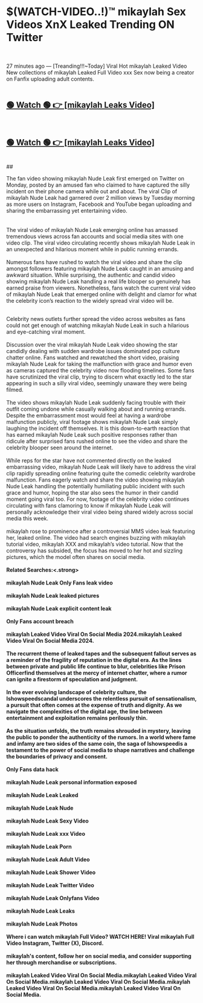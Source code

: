 

# $(WATCH-VIDEO..!)™ mikaylah Sex Videos XnX Leaked Trending ON Twitter<br>
<br>

27 minutes ago — [Treanding!!!~Today] Viral Hot mikaylah Leaked Video New collections of mikaylah Leaked Full Video xxx Sex now being a creator on Fanfix uploading adult contents.
<br>
 <br>

##  <a href="https://clipsfans.site/?title=mikaylah&ref=git">🟢 Watch 🟢 👉 [mikaylah Leaks Video]</a><br>
  <br>

##  <a href="https://clipsfans.site/?title=mikaylah&ref=git">🟢 Watch 🟢 👉 [mikaylah Leaks Video]</a><br>
  <br>
  ##
  <br>

The fan video showing mikaylah Nude Leak first emerged on Twitter on Monday, posted by an amused fan who claimed to have captured the silly incident on their phone camera while out and about. The viral Clip of mikaylah Nude Leak had garnered over 2 million views by Tuesday morning as more users on Instagram, Facebook and YouTube began uploading and sharing the embarrassing yet entertaining video.
<br><br>
  <br>
The viral video of mikaylah Nude Leak emerging online has amassed tremendous views across fan accounts and social media sites with one video clip. The viral video circulating recently shows mikaylah Nude Leak in an unexpected and hilarious moment while in public running errands.
<br><br>
Numerous fans have rushed to watch the viral video and share the clip amongst followers featuring mikaylah Nude Leak caught in an amusing and awkward situation. While surprising, the authentic and candid video showing mikaylah Nude Leak handling a real life blooper so genuinely has earned praise from viewers. Nonetheless, fans watch the current viral video of mikaylah Nude Leak that emerged online with delight and clamor for what the celebrity icon’s reaction to the widely spread viral video will be.
<br><br>

Celebrity news outlets further spread the video across websites as fans could not get enough of watching mikaylah Nude Leak in such a hilarious and eye-catching viral moment.
<br><br>
Discussion over the viral mikaylah Nude Leak video showing the star candidly dealing with sudden wardrobe issues dominated pop culture chatter online. Fans watched and rewatched the short video, praising mikaylah Nude Leak for taking the malfunction with grace and humor even as cameras captured the celebrity video now flooding timelines. Some fans have scrutinized the viral clip, trying to discern what exactly led to the star appearing in such a silly viral video, seemingly unaware they were being filmed.
<br><br>
The video shows mikaylah Nude Leak suddenly facing trouble with their outfit coming undone while casually walking about and running errands. Despite the embarrassment most would feel at having a wardrobe malfunction publicly, viral footage shows mikaylah Nude Leak simply laughing the incident off themselves. It is this down-to-earth reaction that has earned mikaylah Nude Leak such positive responses rather than ridicule after surprised fans rushed online to see the video and share the celebrity blooper seen around the internet.
<br><br>
While reps for the star have not commented directly on the leaked embarrassing video, mikaylah Nude Leak will likely have to address the viral clip rapidly spreading online featuring quite the comedic celebrity wardrobe malfunction. Fans eagerly watch and share the video showing mikaylah Nude Leak handling the potentially humiliating public incident with such grace and humor, hoping the star also sees the humor in their candid moment going viral too. For now, footage of the celebrity video continues circulating with fans clamoring to know if mikaylah Nude Leak will personally acknowledge their viral video being shared widely across social media this week.
<br><br>
mikaylah rose to prominence after a controversial MMS video leak featuring her, leaked online. The video had search engines buzzing with mikaylah tutorial video, mikaylah XXX and mikaylah’s video tutorial. Now that the controversy has subsided, the focus has moved to her hot and sizzling pictures, which the model often shares on social media.
<br><br>
<strong>Related Searches:<.strong>
<br><br>
mikaylah Nude Leak Only Fans leak video
<br><br>
mikaylah Nude Leak leaked pictures
<br><br>
mikaylah Nude Leak explicit content leak
<br><br>
Only Fans account breach
<br><br>
mikaylah Leaked Video Viral On Social Media 2024.mikaylah Leaked Video Viral On Social Media 2024.
<br><br>
The recurrent theme of leaked tapes and the subsequent fallout serves as a reminder of the fragility of reputation in the digital era. As the lines between private and public life continue to blur, celebrities like Prison Officerfind themselves at the mercy of internet chatter, where a rumor can ignite a firestorm of speculation and judgment.
<br><br>
In the ever evolving landscape of celebrity culture, the Ishowspeedscandal underscores the relentless pursuit of sensationalism, a pursuit that often comes at the expense of truth and dignity. As we navigate the complexities of the digital age, the line between entertainment and exploitation remains perilously thin.
<br><br>
As the situation unfolds, the truth remains shrouded in mystery, leaving the public to ponder the authenticity of the rumors. In a world where fame and infamy are two sides of the same coin, the saga of Ishowspeedis a testament to the power of social media to shape narratives and challenge the boundaries of privacy and consent.
<br><br>
Only Fans data hack
<br><br>
mikaylah Nude Leak personal information exposed
<br><br>
mikaylah Nude Leak Leaked
<br><br>
mikaylah Nude Leak Nude
<br><br>
mikaylah Nude Leak Sexy Video
<br><br>
mikaylah Nude Leak xxx Video
<br><br>
mikaylah Nude Leak Porn
<br><br>
mikaylah Nude Leak Adult Video
<br><br>
mikaylah Nude Leak Shower Video
<br><br>
mikaylah Nude Leak Twitter Video
<br><br>
mikaylah Nude Leak Onlyfans Video
<br><br>
mikaylah Nude Leak Leaks
<br><br>
mikaylah Nude Leak Photos
<br><br>
Where i can watch mikaylah Full Video? WATCH HERE! Viral mikaylah Full Video Instagram, Twitter (X), Discord.
<br><br>
mikaylah's content, follow her on social media, and consider supporting her through merchandise or subscriptions.
<br><br>
mikaylah Leaked Video Viral On Social Media.mikaylah Leaked Video Viral On Social Media.mikaylah Leaked Video Viral On Social Media.mikaylah Leaked Video Viral On Social Media.mikaylah Leaked Video Viral On Social Media.
